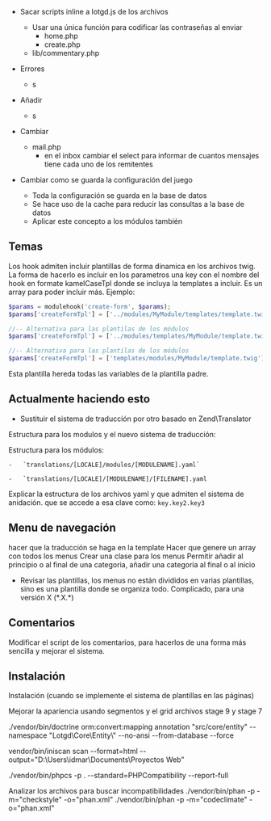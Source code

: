-   Sacar scripts inline a lotgd.js de los archivos
    -   Usar una única función para codificar las contraseñas al enviar
        -   home.php
        -   create.php
    -   lib/commentary.php
-   Errores
    -   s
-   Añadir
    -   s
-   Cambiar
    -   mail.php
        -   en el inbox cambiar el select para informar de cuantos mensajes tiene cada uno de los remitentes
-   Cambiar como se guarda la configuración del juego

    -   Toda la configuración se guarda en la base de datos
    -   Se hace uso de la cache para reducir las consultas a la base de datos
    -   Aplicar este concepto a los módulos también

## Temas
Los hook admiten incluir plantillas de forma dinamica en los archivos twig.
La forma de hacerlo es incluir en los parametros una key con el nombre del hook en formate kamelCaseTpl donde se incluya la templates a incluir. Es un array para poder incluir más.
Ejemplo:
``` php
$params = modulehook('create-form', $params);
$params['createFormTpl'] = ['../modules/MyModule/templates/template.twig'];

//-- Alternativa para las plantilas de los módulos
$params['createFormTpl'] = ['../modules/templates/MyModule/template.twig'];

//-- Alternativa para las plantilas de los módulos
$params['createFormTpl'] = ['templates/modules/MyModule/template.twig'];
```

Esta plantilla hereda todas las variables de la plantilla padre.


## Actualmente haciendo esto

-   Sustituir el sistema de traducción por otro basado en Zend\\Translator

Estructura para los modulos y el nuevo sistema de traducción:

Estructura para los módulos:

<!-- For single module file translation -->

    -   `translations/[LOCALE]/modules/[MODULENAME].yaml`

<!-- For a multiple module files translation -->

    -   `translations/[LOCALE]/[MODULENAME]/[FILENAME].yaml

Explicar la estructura de los archivos yaml y que admiten el sistema de anidación. que se accede a esa clave como: `key.key2.key3`

## Menu de navegación

hacer que la traducción se haga en la template
Hacer que genere un array con todos los menus
Crear una clase para los menus
    Permitir añadir al principio o al final de una categoria, añadir una categoría al final o al inicio

-   Revisar las plantillas, los menus no están divididos en varias plantillas, sino es una plantilla donde se organiza todo. Complicado, para una versión X (\*.X.\*)

## Comentarios

Modificar el script de los comentarios, para hacerlos de una forma más sencilla y mejorar el sistema.


## Instalación
Instalación (cuando se implemente el sistema de plantillas en las páginas)

Mejorar la apariencia usando segmentos y el grid
archivos
stage 9 y stage 7

./vendor/bin/doctrine orm:convert:mapping annotation "src/core/entity" --namespace "Lotgd\\Core\\Entity\\" --no-ansi --from-database --force

vendor/bin/iniscan scan --format=html --output="D:\\Users\\idmar\\Documents\\Proyectos Web"

./vendor/bin/phpcs -p . --standard=PHPCompatibility --report-full

Analizar los archivos para buscar incompatibilidades
./vendor/bin/phan -p -m="checkstyle" -o="phan.xml"
./vendor/bin/phan -p -m="codeclimate" -o="phan.xml"
